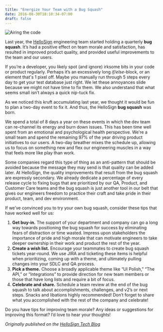 ```yaml
---
title: "Energize Your Team with a Bug Squash"
date: 2016-08-30T18:10:34-07:00
draft: false
---
```


![Airing the code](/images/bug-squash.png)

Last year, the [HelloSign](https://www.hellosign.com/) engineering team started holding a quarterly **bug squash**. It’s had a positive effect on team morale and satisfaction, has resulted in improved product quality, and provided useful improvements to the team and our users.

<!--more-->

If you’re a developer, you likely spot (and ignore) irksome bits in your code or product regularly. Perhaps it’s an excessively long _if/else_-block, or an element that's 1 pixel off. Maybe you manually run through 5 steps every day to get your test database just right. We let these annoyances slide because we might not have time to fix them. We also understand that what seems small isn’t always a quick nip-tuck fix. 

As we noticed this kruft accumulating last year, we thought it would be fun to plan a two-day event to fix it. And thus, the HelloSign **bug squash** was born.

We spend a total of 8 days a year on these events in which the dev team can re-channel its energy and burn down issues. This has been time well spent from an emotional and psychological health perspective. We're a small team and spend the remaining 97% of the year driving product initiatives to our users. A two-day breather mixes the schedule up, allowing us to focus on something new and flex our engineering muscles in a way that feels more like play than work.

Some companies regard this type of thing as an anti-pattern that should be avoided because the message they may send is that quality can be added later. At HelloSign, the quality improvements that result from the bug squash are expressly secondary. We already dedicate a percentage of every release cycle to fixing bugs that are prioritized by our QA, Product, and Customer Care teams and the bug squash is just another tool in our belt that gives our engineers freedom to practice their craft and take pride in their product, team, and dev environment.

If we’ve convinced you to try your own bug squash, consider these tips that have worked well for us:

1. **Get buy-in.** The support of your department and company can go a long way towards positioning the bug squash for success by eliminating fears of distraction or time wasted. Impress upon stakeholders the importance of pride and high morale that can motivate engineers to take deeper ownership in their work and product the rest of the year.
2. **Create a wish list.** Encourage your teammates to create bug squash tickets year-round. We use JIRA and ticketing these items is helpful when prioritizing, coming up with a theme, and ultimately pulling changes into your SDLC and QA process.
3. **Pick a theme.** Choose a broadly applicable theme like “UI Polish,” “The API,” or “Integrations” to provide direction for new team members or those that have long lists and require a bit of focus.
4. **Celebrate and share.** Schedule a team review at the end of the bug squash to talk about accomplishments, challenges, and v2’s or next steps. Snacks and libations highly recommended! Don’t forget to share what you accomplished with the rest of the company and celebrate!

Do you have tips for improving team morale? Any ideas or suggestions for improving this format? I’d love to hear your thoughts!

_Originally published on the [HelloSign Tech Blog](https://www.hellosign.com/blog/recharge-your-dev-team-with-a-bug-squash)_
